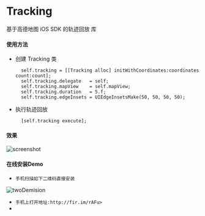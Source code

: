 Tracking
========

基于高德地图 iOS SDK 的轨迹回放 库

#### 使用方法
- 创建 Tracking 类

  ```
    self.tracking = [[Tracking alloc] initWithCoordinates:coordinates count:count];
    self.tracking.delegate   = self;
    self.tracking.mapView    = self.mapView;
    self.tracking.duration   = 5.f;
    self.tracking.edgeInsets = UIEdgeInsetsMake(50, 50, 50, 50);
  ```
- 执行轨迹回放

  ```
    [self.tracking execute];
  ```

#### 效果
![screenshot](https://raw.githubusercontent.com/tabsong/Tracking/master/PictureBed/screenshot.PNG)

#### 在线安装Demo

* `手机扫描如下二维码直接安装`

![twoDemision](https://raw.githubusercontent.com/tabsong/Tracking/master/PictureBed/twoDemision.png)

* `手机上打开地址:http://fir.im/rAFu>`
* 
